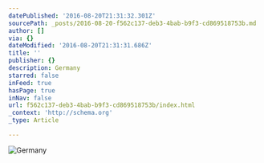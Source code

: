 ```yaml
---
datePublished: '2016-08-20T21:31:32.301Z'
sourcePath: _posts/2016-08-20-f562c137-deb3-4bab-b9f3-cd869518753b.md
author: []
via: {}
dateModified: '2016-08-20T21:31:31.686Z'
title: ''
publisher: {}
description: Germany
starred: false
inFeed: true
hasPage: true
inNav: false
url: f562c137-deb3-4bab-b9f3-cd869518753b/index.html
_context: 'http://schema.org'
_type: Article

---
```

![Germany](https://the-grid-user-content.s3-us-west-2.amazonaws.com/4f57e22d-dff5-4071-a961-0d1702f70308.jpg)